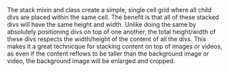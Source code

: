 The stack mixin and class create a simple, single cell grid where all child divs are placed within the same cell. The benefit is that all of these stacked divs will have the same height and width. Unlike doing the same by absolutely positioning divs on top of one another, the total height/width of these divs respects the width/height of the content of all the divs. This makes it a great technicque for stacking content on top of images or videos, as even if the content reflows to be taller than the background image or video, the background image will be enlarged and cropped.
